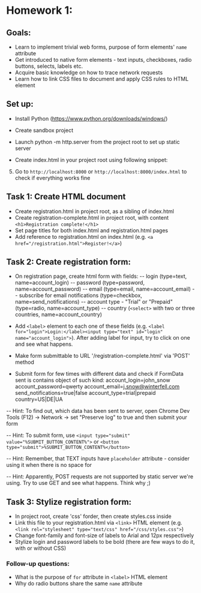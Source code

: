 # Homework 1:

## Goals:
 - Learn to implement trivial web forms, purpose of form elements' `name` attribute
 - Get introduced to native form elements - text inputs, checkboxes, radio buttons, selects, labels etc.
 - Acquire basic knowledge on how to trace network requests
 - Learn how to link CSS files to document and apply CSS rules to HTML element

## Set up:
 - Install Python (https://www.python.org/downloads/windows/)
 - Create sandbox project
 - Launch python -m http.server from the project root to set up static server
 - Create index.html in your project root using following snippet:

    <!DOCTYPE html>
    <html>
    <head>
        <title><!-- the title of your page goes here --></title>
        <!-- often, css and javascript files are linked here via <link> and <script> html elements -->
    </head>
    <body>
        <!-- the content of your page goes here -->
    </body>
    </html>

5) Go to `http://localhost:8000` or `http://localhost:8000/index.html` to check if everything works fine

## Task 1: Create HTML document
- Create registration.html in project root, as a sibling of index.html
- Create registration-complete.html in project root, with content `<h1>Registration complete!</h1>`
- Set page titles for both index.html and registration.html pages
- Add reference to registration.html on index.html (e.g. `<a href="/registration.html">Register!</a>`)

## Task 2: Create registration form:
- On registration page, create html form with fields:
-- login (type=text, name=account_login)
-- password (type=password, name=account_password)
-- email (type=email, name=account_email)
-- subscribe for email notifications (type=checkbox, name=send_notifications)
-- account type - "Trial" or "Prepaid" (type=radio, name=account_type)
-- country (`<select>` with two or three countries, name=account_country)

- Add `<label>` element to each one of these fields (e.g. `<label for="login">Login:</label><input type="text" id="login" name="account_login">`). After adding label for input, try to click on one and see what happens.

- Make form submittable to URL '/registration-complete.html' via 'POST' method
- Submit form for few times with different data and check if FormData sent is contains object of such kind:
    account_login=john_snow
    account_password=qwerty
    account_email=j.snow@winterfell.com
    send_notifications=true|false
    account_type=trial|prepaid
    country=US|DE|UA

-- Hint: To find out, which data has been sent to server, open Chrome Dev Tools (F12) -> Network -> set "Preserve log" to true and then submit your form

-- Hint: To submit form, use `<input type="submit" value="%SUBMIT_BUTTON_CONTENT%">` or `<button type="submit">%SUBMIT_BUTTON_CONTENT%</button>`

-- Hint: Remember, that TEXT inputs have `placeholder` attribute - consider using it when there is no space for <label>

-- Hint: Apparently, POST requests are not supported by static server we're using. Try to use GET and see what happens. Think why ;)

## Task 3: Stylize registration form:
- In project root, create 'css' forder, then create styles.css inside
- Link this file to your registration.html via `<link>` HTML element (e.g. `<link rel="stylesheet" type="text/css" href="/css/styles.css">`)
- Change font-family and font-size of labels to Arial and 12px respectively
- Stylize login and password labels to be bold (there are few ways to do it, with or without CSS)

### Follow-up questions:
- What is the purpose of `for` attribute in `<label>` HTML element
- Why do radio buttons share the same `name` attribute